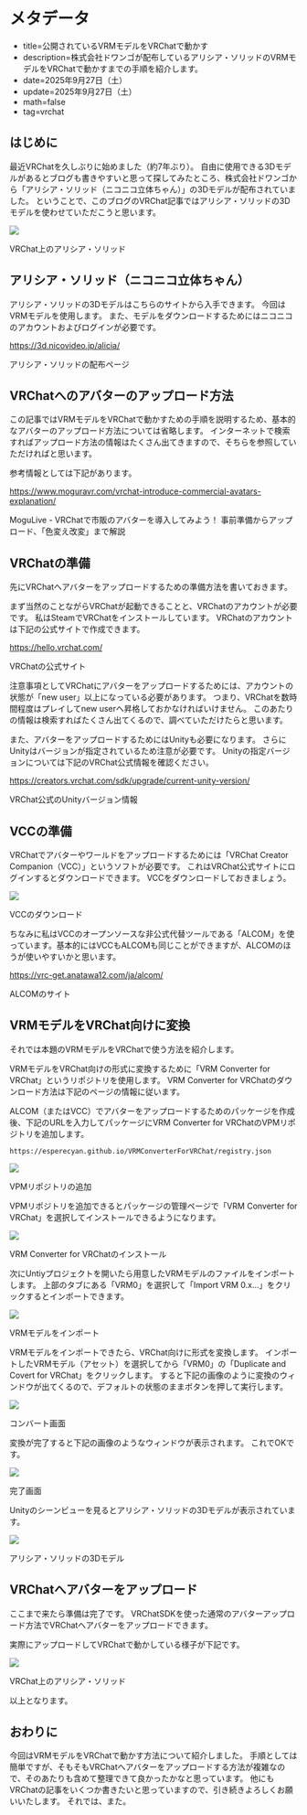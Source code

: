 # メタデータ
- title=公開されているVRMモデルをVRChatで動かす
- description=株式会社ドワンゴが配布しているアリシア・ソリッドのVRMモデルをVRChatで動かすまでの手順を紹介します。
- date=2025年9月27日（土）
- update=2025年9月27日（土）
- math=false
- tag=vrchat

## はじめに

最近VRChatを久しぶりに始めました（約7年ぶり）。
自由に使用できる3Dモデルがあるとブログも書きやすいと思って探してみたところ、株式会社ドワンゴから「アリシア・ソリッド（ニコニコ立体ちゃん）」の3Dモデルが配布されていました。
ということで、このブログのVRChat記事ではアリシア・ソリッドの3Dモデルを使わせていただこうと思います。

![](../../images/2025/20250927_08.png)

VRChat上のアリシア・ソリッド

## アリシア・ソリッド（ニコニコ立体ちゃん）

アリシア・ソリッドの3Dモデルはこちらのサイトから入手できます。
今回はVRMモデルを使用します。
また、モデルをダウンロードするためにはニコニコのアカウントおよびログインが必要です。

https://3d.nicovideo.jp/alicia/

アリシア・ソリッドの配布ページ

## VRChatへのアバターのアップロード方法

この記事ではVRMモデルをVRChatで動かすための手順を説明するため、基本的なアバターのアップロード方法については省略します。
インターネットで検索すればアップロード方法の情報はたくさん出てきますので、そちらを参照していただければと思います。

参考情報としては下記があります。

https://www.moguravr.com/vrchat-introduce-commercial-avatars-explanation/

MoguLive - VRChatで市販のアバターを導入してみよう！ 事前準備からアップロード、「色変え改変」まで解説

## VRChatの準備

先にVRChatへアバターをアップロードするための準備方法を書いておきます。

まず当然のことながらVRChatが起動できることと、VRChatのアカウントが必要です。
私はSteamでVRChatをインストールしています。
VRChatのアカウントは下記の公式サイトで作成できます。

https://hello.vrchat.com/

VRChatの公式サイト

注意事項としてVRChatにアバターをアップロードするためには、アカウントの状態が「new user」以上になっている必要があります。
つまり、VRChatを数時間程度はプレイしてnew userへ昇格しておかなければいけません。
このあたりの情報は検索すればたくさん出てくるので、調べていただけたらと思います。

また、アバターをアップロードするためにはUnityも必要になります。
さらにUnityはバージョンが指定されているため注意が必要です。
Unityの指定バージョンについては下記のVRChat公式情報を確認ください。

https://creators.vrchat.com/sdk/upgrade/current-unity-version/

VRChat公式のUnityバージョン情報

## VCCの準備

VRChatでアバターやワールドをアップロードするためには「VRChat Creator Companion（VCC）」というソフトが必要です。
これはVRChat公式サイトにログインするとダウンロードできます。
VCCをダウンロードしておきましょう。

![](../../images/2025/20250927_01.png)

VCCのダウンロード

ちなみに私はVCCのオープンソースな非公式代替ツールである「ALCOM」を使っています。基本的にはVCCもALCOMも同じことができますが、ALCOMのほうが使いやすいかと思います。

https://vrc-get.anatawa12.com/ja/alcom/

ALCOMのサイト

## VRMモデルをVRChat向けに変換

それでは本題のVRMモデルをVRChatで使う方法を紹介します。

VRMモデルをVRChat向けの形式に変換するために「VRM Converter for VRChat」というリポジトリを使用します。
VRM Converter for VRChatのダウンロード方法は下記のページの情報に従います。

ALCOM（またはVCC）でアバターをアップロードするためのパッケージを作成後、下記のURLを入力してパッケージにVRM Converter for VRChatのVPMリポジトリを追加します。

```
https://esperecyan.github.io/VRMConverterForVRChat/registry.json
```

![](../../images/2025/20250927_02.png)

VPMリポジトリの追加

VPMリポジトリを追加できるとパッケージの管理ページで「VRM Converter for VRChat」を選択してインストールできるようになります。

![](../../images/2025/20250927_03.png)

VRM Converter for VRChatのインストール

次にUntiyプロジェクトを開いたら用意したVRMモデルのファイルをインポートします。
上部のタブにある「VRM0」を選択して「Import VRM 0.x...」をクリックするとインポートできます。

![](../../images/2025/20250927_04.png)

VRMモデルをインポート

VRMモデルをインポートできたら、VRChat向けに形式を変換します。
インポートしたVRMモデル（アセット）を選択してから「VRM0」の「Duplicate and Covert for VRChat」をクリックします。
すると下記の画像のように変換のウィンドウが出てくるので、デフォルトの状態のままボタンを押して実行します。

![](../../images/2025/20250927_05.png)

コンバート画面

変換が完了すると下記の画像のようなウィンドウが表示されます。
これでOKです。

![](../../images/2025/20250927_06.png)

完了画面

Unityのシーンビューを見るとアリシア・ソリッドの3Dモデルが表示されています。

![](../../images/2025/20250927_07.png)

アリシア・ソリッドの3Dモデル

## VRChatへアバターをアップロード

ここまで来たら準備は完了です。
VRChatSDKを使った通常のアバターアップロード方法でVRChatへアバターをアップロードできます。

実際にアップロードしてVRChatで動かしている様子が下記です。

![](../../images/2025/20250927_08.png)

VRChat上のアリシア・ソリッド

以上となります。

## おわりに

今回はVRMモデルをVRChatで動かす方法について紹介しました。
手順としては簡単ですが、そもそもVRChatへアバターをアップロードする方法が複雑なので、そのあたりも含めて整理できて良かったかなと思っています。
他にもVRChatの記事をいくつか書きたいと思っていますので、引き続きよろしくお願いいたします。
それでは、また。
